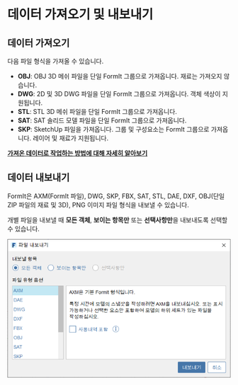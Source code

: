 # 데이터 가져오기 및 내보내기

## 데이터 가져오기

다음 파일 형식을 가져올 수 있습니다.

* **OBJ**: OBJ 3D 메쉬 파일을 단일 FormIt 그룹으로 가져옵니다. 재료는 가져오지 않습니다.
* **DWG**: 2D 및 3D DWG 파일을 단일 FormIt 그룹으로 가져옵니다. 객체 색상이 지원됩니다.
* **STL**: STL 3D 메쉬 파일을 단일 FormIt 그룹으로 가져옵니다.
* **SAT**: SAT 솔리드 모델 파일을 단일 FormIt 그룹으로 가져옵니다.
* **SKP**: SketchUp 파일을 가져옵니다. 그룹 및 구성요소는 FormIt 그룹으로 가져옵니다. 레이어 및 재료가 지원됩니다.

[**가져온 데이터로 작업하는 방법에 대해 자세히 알아보기**](../formit-primer/part-i/import-export-and-content-library.md)

## 데이터 내보내기

FormIt은 AXM\(FormIt 파일\), DWG, SKP, FBX, SAT, STL, DAE, DXF, OBJ\(단일 ZIP 파일의 재료 및 3D\), PNG 이미지 파일 형식을 내보낼 수 있습니다.

개별 파일을 내보낼 때 **모든 객체**, **보이는 항목만** 또는 **선택사항만**을 내보내도록 선택할 수 있습니다.

![](../.gitbook/assets/export_window.png)

